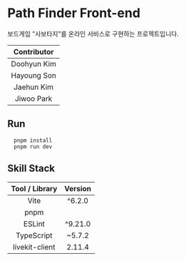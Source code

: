 # Path Finder Front-end

보드게임 "사보타지"를 온라인 서비스로 구현하는 프로젝트입니다.

| Contributor |
| :---------: |
| Doohyun Kim |
| Hayoung Son |
| Jaehun Kim  |
| Jiwoo Park  |

## Run

```
  pnpm install
  pnpm run dev
```

## Skill Stack

| Tool / Library | Version |
| :------------: | :-----: |
|      Vite      | ^6.2.0  |
|      pnpm      |
|     ESLint     | ^9.21.0 |
|   TypeScript   | ~5.7.2  |
| livekit-client | 2.11.4  |
